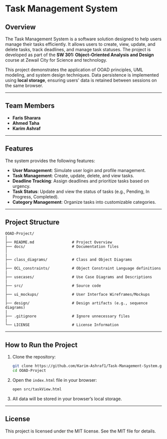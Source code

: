# **Task Management System**

## **Overview**
The Task Management System is a software solution designed to help users manage their tasks efficiently. It allows users to create, view, update, and delete tasks, track deadlines, and manage task statuses. The project is developed as part of the **SW 301: Object-Oriented Analysis and Design** course at Zewail City for Science and technology.

This project demonstrates the application of OOAD principles, UML modeling, and system design techniques. Data persistence is implemented using **local storage**, ensuring users' data is retained between sessions on the same browser.

---

## **Team Members**
- **Faris Sharara** 
- **Ahmed Taha** 
- **Karim Ashraf** 

---

## **Features**
The system provides the following features:
- **User Management**: Simulate user login and profile management.
- **Task Management**: Create, update, delete, and view tasks.
- **Deadline Tracking**: Assign deadlines and prioritize tasks based on urgency.
- **Task Status**: Update and view the status of tasks (e.g., Pending, In Progress, Completed).
- **Category Management**: Organize tasks into customizable categories.

---


## **Project Structure**
```plaintext
OOAD-Project/  
│  
├── README.md                 # Project Overview  
├── docs/                     # Documentation files  
│  
| 
├── class_diagrams/           # Class and Object Diagrams
|
├── OCL_constraints/          # Object Constraint Language definitions  
|
├── usecases/                 # Use Case Diagrams and Descriptions
|
├── src/                      # Source code  
│  
├── ui_mockups/               # User Interface Wireframes/Mockups  
│
├── design/                   # Design artifacts (e.g., sequence diagrams)
|
├── .gitignore                # Ignore unnecessary files
|
└── LICENSE                   # License Information  
```

---

## **How to Run the Project**
1. Clone the repository:
   ```bash
   git clone https://github.com/Karim-Ashraf1/Task-Management-System.git
   cd OOAD-Project
   ```
2. Open the `index.html` file in your browser:
   ```bash
   open src/taskView.html
   ```
3. All data will be stored in your browser’s local storage.


---


## **License**
This project is licensed under the MIT license. See the MIT file for details.
